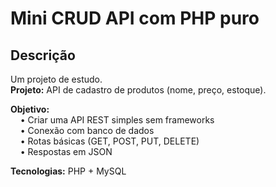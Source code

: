 # Mini CRUD API com PHP puro

## Descrição

Um projeto de estudo.  
**Projeto:** API de cadastro de produtos (nome, preço, estoque).

**Objetivo:**  
&nbsp;&nbsp;&nbsp;&nbsp;• Criar uma API REST simples sem frameworks  
&nbsp;&nbsp;&nbsp;&nbsp;• Conexão com banco de dados  
&nbsp;&nbsp;&nbsp;&nbsp;• Rotas básicas (GET, POST, PUT, DELETE)  
&nbsp;&nbsp;&nbsp;&nbsp;• Respostas em JSON  

**Tecnologias:** PHP + MySQL
